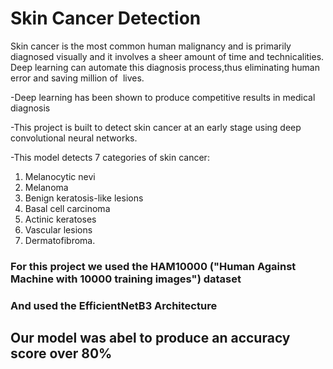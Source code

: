 # **Skin Cancer Detection**



Skin cancer is the most common human malignancy and is primarily diagnosed visually and it involves a sheer amount of time and technicalities.
Deep learning can automate this diagnosis process,thus eliminating human error and saving million of  lives.

-Deep learning has been shown to produce competitive results in medical diagnosis

-This project is built to detect skin cancer at an early stage using deep convolutional neural networks.

-This model detects 7 categories of skin cancer:


1. Melanocytic nevi 
2. Melanoma
3. Benign keratosis-like lesions
4. Basal cell carcinoma
5. Actinic keratoses
6. Vascular lesions
7. Dermatofibroma. 

### For this project we used the HAM10000 ("Human Against Machine with 10000 training images") dataset

### And used the EfficientNetB3 Architecture  

## Our model was abel to produce an accuracy score over 80%


